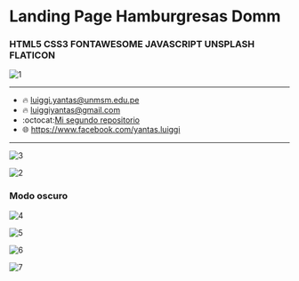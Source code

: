 # Landing Page Hamburgresas Domm
### HTML5 CSS3 FONTAWESOME JAVASCRIPT UNSPLASH FLATICON
![1](https://user-images.githubusercontent.com/86317658/132115506-7e122935-46d4-4ac6-b60c-6b58f167ecf0.png)
___

- :fire: luiggi.yantas@unmsm.edu.pe
- :fire: luiggiyantas@gmail.com
- :octocat:[Mi segundo repositorio](https://github.com/LuiggiCF/SistemaEstacionamiento "LuiggiCF")
- :globe_with_meridians: <https://www.facebook.com/yantas.luiggi>
___
![3](https://user-images.githubusercontent.com/86317658/132115507-230a1df7-98c7-4ef5-9ead-6e23e2190e49.png)

![2](https://user-images.githubusercontent.com/86317658/132115510-0de1bb66-6aa6-4f28-935d-fc30c342cc14.png)

### Modo oscuro
![4](https://user-images.githubusercontent.com/86317658/132115611-f9bbfa17-d987-46a0-8ece-7adac4918043.png)

![5](https://user-images.githubusercontent.com/86317658/132115612-120519a5-0494-4614-b1a8-9ca82f2949ee.png)

![6](https://user-images.githubusercontent.com/86317658/132115614-863edada-cf1c-4cc0-9900-7e8d77d15ec9.png)

![7](https://user-images.githubusercontent.com/86317658/132115619-7a8838a1-d3c9-4108-ae87-d2bd7ea5e9b7.png)
